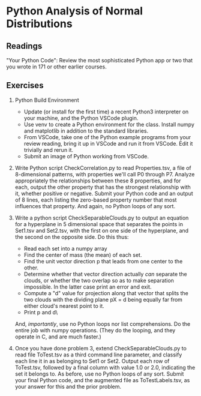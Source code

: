 # Python Analysis of Normal Distributions
## Readings
"Your Python Code":
Review the most sophisticated Python app or two that you wrote in 171 or other earlier courses.

## Exercises
1. Python Build Environment
   * Update (or install for the first time) a recent Python3 interpreter on your machine, and the Python VSCode plugin.
   * Use venv to create a Python environment for the class.  Install numpy and matplotlib in addition to the standard libraries.
   * From VSCode, take one of the Python example programs from your review reading, bring it up in VSCode and run it from VSCode. Edit it trivially and rerun it.
   * Submit an image of Python working from VSCode.

2. Write Python script CheckCorrelation.py to read Properties.tsv, a file of 8-dimensional patterns, with properties we'll call P0 through P7.  Analyze appropriately the relationships between these 8 properties, and for each, output the other property that has the strongest relationship with it, whether positive or negative. Submit your Python code and an output of 8 lines, each listing the zero-based property number that most influences that property.  And again, no Python loops of any sort.
   
3. Write a python script CheckSeparableClouds.py to output an equation for a hyperplane in 5 dimensional space that separates the points in Set1.tsv and Set2.tsv, with the first on one side of the hyperplane, and the second on the opposite side.  Do this thus:
   * Read each set into a numpy array
   * Find the center of mass (the mean) of each set.
   * Find the unit vector direction p that leads from one center to the other.
   * Determine whether that vector direction actually *can* separate the clouds, or whether the two overlap so as to make separation impossible.  In the latter case print an error and exit.
   * Compute a "d" value for projection along that vector that splits the two clouds with the dividing plane pX = d being equally far from either cloud's nearest point to it.
   * Print p and d\
   
   And, *importantly*, use no Python loops nor list comprehensions.  Do the entire job with numpy operations.  (They do the looping, and they operate in C, and are much faster.)

4. Once you have done problem 3, extend CheckSeparableClouds.py to read file ToTest.tsv as a third command line parameter, and classify each line it in as belonging to Set1 or Set2.  Output each row of ToTest.tsv, followed by a final column with value 1.0 or 2.0, indicating the set it belongs to.  As before, use no Python loops of any sort.  Submit your final Python code, and the augmented file as ToTestLabels.tsv, as your answer for this and the prior problem.

